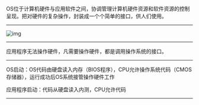 OS位于计算机硬件与应用软件之间，协调管理计算机硬件资源和软件资源的控制呈现。把对硬件的复杂操作，封装成一个个简单的接口，供人们使用。

---

![img](https://imgmd.oss-cn-shanghai.aliyuncs.com/Python%E4%BB%8E%E5%85%A5%E9%97%A8%E5%88%B0%E6%94%BE%E5%BC%83/004-%E8%AE%A1%E7%AE%97%E6%9C%BA%E6%93%8D%E4%BD%9C%E7%B3%BB%E7%BB%9F-%E8%AE%A1%E7%AE%97%E6%9C%BA%E7%B3%BB%E7%BB%9F%E6%9E%B6%E6%9E%84.jpg?x-oss-process=style/watermark)

---

应用程序无法操作硬件，凡需要操作硬件，都是调用操作系统的接口。

---

OS启动：OS代码由硬盘读入内存（BIOS程序），CPU允许操作系统代码（CMOS存储器），运行成功后OS系统接管操作硬件工作

应用程序启动：代码从硬盘读入内测，CPU允许代码

---

